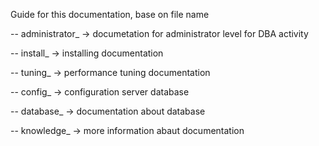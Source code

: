 Guide for this documentation, base on file name

-- administrator_ 
-> documetation for administrator level for DBA activity

-- install_
-> installing documentation

-- tuning_
-> performance tuning documentation

-- config_
-> configuration server database

-- database_
-> documentation about database

-- knowledge_
-> more information abaut documentation
